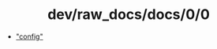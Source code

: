 <h1 align="center" style="font-weight: bold">
    dev/raw_docs/docs/0/0
</h1>

- ["config"](%22config.md%22)
